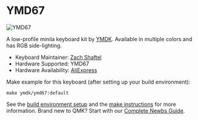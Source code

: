 # YMD67

![YMD67](https://ae01.alicdn.com/kf/Hbb4b59f9ab94484ab396a8e0200968ecd.jpg)

A low-profile minila keyboard kit by [YMDK](https://ymdk.aliexpress.com/store/429151?spm=2114.10010108.0.0.3ab23641lIkgzm). Available in multiple colors and has RGB side-lighting.

* Keyboard Maintainer: [Zach Shaftel](https://github.com/swiftlawngnome)
* Hardware Supported: YMD67
* Hardware Availability: [AliExpress](https://www.aliexpress.com/item/4000311811121.html)

Make example for this keyboard (after setting up your build environment):

    make ymdk/ymd67:default

See the [build environment setup](https://docs.qmk.fm/#/getting_started_build_tools) and the [make instructions](https://docs.qmk.fm/#/getting_started_make_guide) for more information. Brand new to QMK? Start with our [Complete Newbs Guide](https://docs.qmk.fm/#/newbs).

